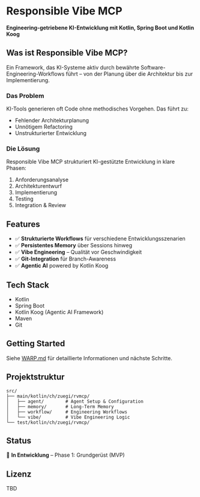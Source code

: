 # Responsible Vibe MCP

**Engineering-getriebene KI-Entwicklung mit Kotlin, Spring Boot und Kotlin Koog**

## Was ist Responsible Vibe MCP?

Ein Framework, das KI-Systeme aktiv durch bewährte Software-Engineering-Workflows führt – von der Planung über die Architektur bis zur Implementierung.

### Das Problem

KI-Tools generieren oft Code ohne methodisches Vorgehen. Das führt zu:
- Fehlender Architekturplanung
- Unnötigem Refactoring
- Unstrukturierter Entwicklung

### Die Lösung

Responsible Vibe MCP strukturiert KI-gestützte Entwicklung in klare Phasen:
1. Anforderungsanalyse
2. Architekturentwurf
3. Implementierung
4. Testing
5. Integration & Review

## Features

- ✅ **Strukturierte Workflows** für verschiedene Entwicklungsszenarien
- ✅ **Persistentes Memory** über Sessions hinweg
- ✅ **Vibe Engineering** – Qualität vor Geschwindigkeit
- ✅ **Git-Integration** für Branch-Awareness
- ✅ **Agentic AI** powered by Kotlin Koog

## Tech Stack

- Kotlin
- Spring Boot
- Kotlin Koog (Agentic AI Framework)
- Maven
- Git

## Getting Started

Siehe [WARP.md](WARP.md) für detaillierte Informationen und nächste Schritte.

## Projektstruktur

```
src/
├── main/kotlin/ch/zuegi/rvmcp/
│   ├── agent/        # Agent Setup & Configuration
│   ├── memory/       # Long-Term Memory
│   ├── workflow/     # Engineering Workflows
│   └── vibe/         # Vibe Engineering Logic
└── test/kotlin/ch/zuegi/rvmcp/
```

## Status

🚧 **In Entwicklung** – Phase 1: Grundgerüst (MVP)

## Lizenz

TBD
